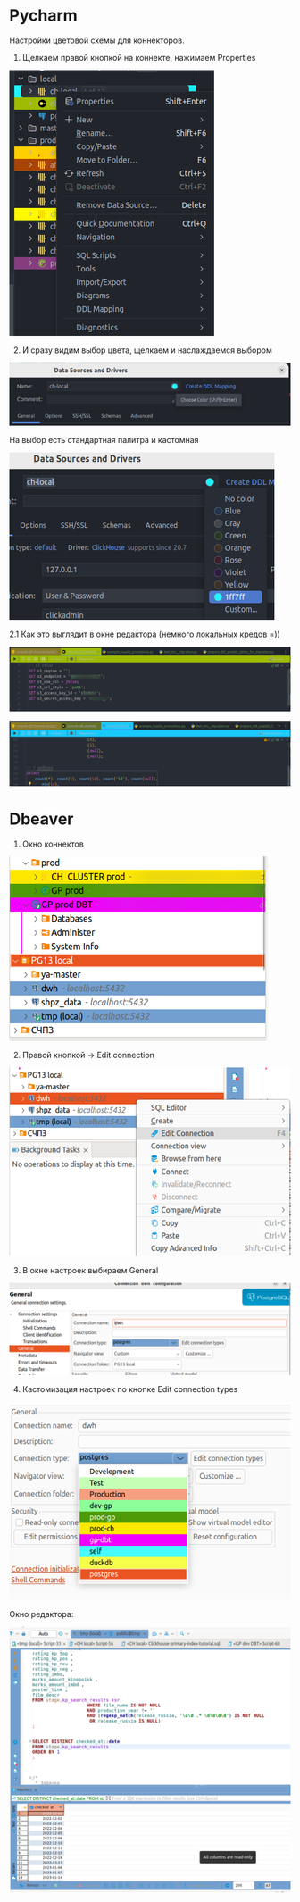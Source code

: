 # Pycharm

Настройки цветовой схемы для коннекторов.

1. Щелкаем правой кнопкой на коннекте, нажимаем Properties

![pycharm_1.png](img/pycharm_1.png)

2. И сразу видим выбор цвета, щелкаем и наслаждаемся выбором

![pycharm_2.png](img/pycharm_2.png)

На выбор есть стандартная палитра и кастомная

![pycharm_3.png](img/pycharm_3.png)

2.1 Как это выглядит в окне редактора (немного локальных кредов =))

![pycharm_4_duckdb.png](img/pycharm_4_duckdb.png)

![pycharm_5_pg.png](img/pycharm_5_pg.png)

# Dbeaver

1. Окно коннектов

![dbeaver_1.png](img/dbeaver_1.png)

2. Правой кнопкой -> Edit connection

![dbeaver_2.png](img/dbeaver_2.png)

3. В окне настроек выбираем General

![dbeaver_3.png](img/dbeaver_3.png)

4. Кастомизация настроек по кнопке Edit connection types

![dbeaver_4.png](img/dbeaver_4.png)

Окно редактора:

![dbeaver_5.png](img/dbeaver_5.png)